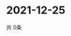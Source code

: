 # 2021-12-25
  共 0条

  <!-- BEGIN -->
  <!-- 最后更新时间Sat Dec 25 2021 17:13:01 GMT+0000 (Coordinated Universal Time) -->
  
  <!-- END -->
  
  